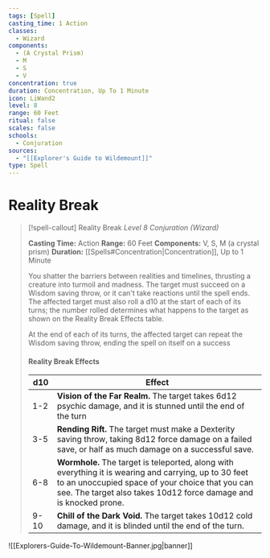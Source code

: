 ```yaml
---
tags: [Spell]
casting_time: 1 Action
classes:
  - Wizard
components:
  - (A Crystal Prism)
  - M
  - S
  - V
concentration: true
duration: Concentration, Up To 1 Minute
icon: LiWand2
level: 8
range: 60 Feet
ritual: false
scales: false
schools:
  - Conjuration
sources:
  - "[[Explorer's Guide to Wildemount]]"
type: Spell
---
```

# Reality Break
>[!spell-callout] Reality Break
>_Level 8 Conjuration (Wizard)_
>
>**Casting Time:** Action
>**Range:** 60 Feet 
>**Components:** V, S, M (a crystal prism)
>**Duration:** [[Spells#Concentration|Concentration]], Up to 1 Minute
>
>You shatter the barriers between realities and timelines, thrusting a creature into turmoil and madness. The target must succeed on a Wisdom saving throw, or it can't take reactions until the spell ends. The affected target must also roll a d10 at the start of each of its turns; the number rolled determines what happens to the target as shown on the Reality Break Effects table.
>
>At the end of each of its turns, the affected target can repeat the Wisdom saving throw, ending the spell on itself on a success
>
>#### Reality Break Effects
>
>| d10 | Effect |
>| --- | --- |
>| 1-2 | **Vision of the Far Realm.** The target takes 6d12 psychic damage, and it is stunned until the end of the turn |
>| 3-5 | **Rending Rift.** The target must make a Dexterity saving throw, taking 8d12 force damage on a failed save, or half as much damage on a successful save. |
>| 6-8 | **Wormhole.** The target is teleported, along with everything it is wearing and carrying, up to 30 feet to an unoccupied space of your choice that you can see. The target also takes 10d12 force damage and is knocked prone. |
>| 9-10 | **Chill of the Dark Void.** The target takes 10d12 cold damage, and it is blinded until the end of the turn. |

![[Explorers-Guide-To-Wildemount-Banner.jpg|banner]]
